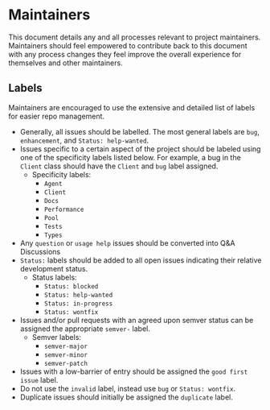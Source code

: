 # Maintainers

This document details any and all processes relevant to project maintainers. Maintainers should feel empowered to contribute back to this document with any process changes they feel improve the overall experience for themselves and other maintainers.

## Labels

Maintainers are encouraged to use the extensive and detailed list of labels for easier repo management.

* Generally, all issues should be labelled. The most general labels are `bug`, `enhancement`, and `Status: help-wanted`.
* Issues specific to a certain aspect of the project should be labeled using one of the specificity labels listed below. For example, a bug in the `Client` class should have the `Client` and `bug` label assigned.
  * Specificity labels:
    * `Agent`
    * `Client`
    * `Docs`
    * `Performance`
    * `Pool`
    * `Tests`
    * `Types`
* Any `question` or `usage help` issues should be converted into Q&A Discussions
* `Status:` labels should be added to all open issues indicating their relative development status.
  * Status labels:
    * `Status: blocked`
    * `Status: help-wanted`
    * `Status: in-progress`
    * `Status: wontfix`
* Issues and/or pull requests with an agreed upon semver status can be assigned the appropriate `semver-` label.
  * Semver labels:
    * `semver-major`
    * `semver-minor`
    * `semver-patch`
* Issues with a low-barrier of entry should be assigned the `good first issue` label.
* Do not use the `invalid` label, instead use `bug` or `Status: wontfix`.
* Duplicate issues should initially be assigned the `duplicate` label.
